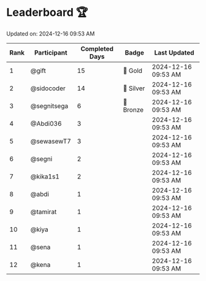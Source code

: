 # Leaderboard 🏆

Updated on: 2024-12-16 09:53 AM

| Rank | Participant       | Completed Days | Badge      | Last Updated         |
|------|-------------------|----------------|------------|----------------------|
| 1    | @gift             | 15             | 🏅 Gold     | 2024-12-16 09:53 AM |
| 2    | @sidocoder        | 14             | 🥈 Silver   | 2024-12-16 09:53 AM |
| 3    | @segnitsega       | 6              | 🥉 Bronze   | 2024-12-16 09:53 AM |
| 4    | @Abdi036          | 3              |            | 2024-12-16 09:53 AM |
| 5    | @sewasewT7        | 3              |            | 2024-12-16 09:53 AM |
| 6    | @segni            | 2              |            | 2024-12-16 09:53 AM |
| 7    | @kika1s1          | 2              |            | 2024-12-16 09:53 AM |
| 8    | @abdi             | 1              |            | 2024-12-16 09:53 AM |
| 9    | @tamirat          | 1              |            | 2024-12-16 09:53 AM |
| 10   | @kiya             | 1              |            | 2024-12-16 09:53 AM |
| 11   | @sena             | 1              |            | 2024-12-16 09:53 AM |
| 12   | @kena             | 1              |            | 2024-12-16 09:53 AM |

